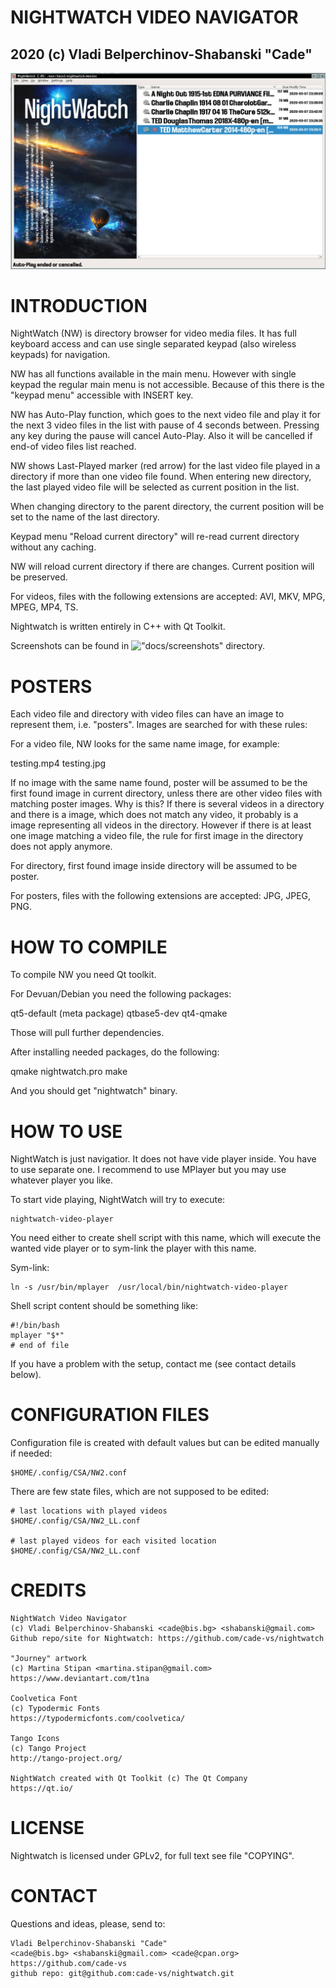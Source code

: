 


#  NIGHTWATCH VIDEO NAVIGATOR
## 2020 (c) Vladi Belperchinov-Shabanski "Cade"

![Nightwatch Screenshot](screenshots/nightwatch-screenshot1.jpg)

#  INTRODUCTION

NightWatch (NW) is directory browser for video media files. It has 
full keyboard access and can use single separated keypad 
(also wireless keypads) for navigation.

NW has all functions available in the main menu. However with single keypad
the regular main menu is not accessible. Because of this there is the
"keypad menu" accessible with INSERT key.

NW has Auto-Play function, which goes to the next video file and play it for the 
next 3 video files in the list with pause of 4 seconds between.
Pressing any key during the pause will cancel Auto-Play. 
Also it will be cancelled if end-of video files list reached.
   
NW shows Last-Played marker (red arrow) for the last video file played in a 
directory if more than one video file found. When entering new directory, the 
last played video file will be selected as current position in the list.
   
When changing directory to the parent directory, the current position will be 
set to the name of the last directory.

Keypad menu "Reload current directory" will re-read current directory without 
any caching.   

NW will reload current directory if there are changes. Current position will 
be preserved.

For videos, files with the following extensions are 
accepted: AVI, MKV, MPG, MPEG, MP4, TS.

Nightwatch is written entirely in C++ with Qt Toolkit.

Screenshots can be found in !["docs/screenshots"](docs/screenshots) directory.

#  POSTERS

Each video file and directory with video files can have an image to represent
them, i.e. "posters". Images are searched for with these rules:

For a video file, NW looks for the same name image, for example:

   testing.mp4
   testing.jpg
   
If no image with the same name found, poster will be assumed to be the first
found image in current directory, unless there are other video files with
matching poster images. Why is this? If there is several videos in a directory
and there is a image, which does not match any video, it probably is a image
representing all videos in the directory. However if there is at least one
image matching a video file, the rule for first image in the directory does
not apply anymore.

For directory, first found image inside directory will be assumed to be poster.

For posters, files with the following extensions are accepted: JPG, JPEG, PNG.

#  HOW TO COMPILE

To compile NW you need Qt toolkit.
   
For Devuan/Debian you need the following packages:
   
   qt5-default (meta package)
   qtbase5-dev
   qt4-qmake
   
Those will pull further dependencies.
   
After installing needed packages, do the following:
   
   qmake nightwatch.pro
   make
   
And you should get "nightwatch" binary.

#  HOW TO USE

NightWatch is just navigatior. It does not have vide player inside. You have
to use separate one. I recommend to use MPlayer but you may use whatever
player you like.

To start vide playing, NightWatch will try to execute:

    nightwatch-video-player
    
You need either to create shell script with this name, which will execute the
wanted vide player or to sym-link the player with this name. 

Sym-link:

    ln -s /usr/bin/mplayer  /usr/local/bin/nightwatch-video-player
    
Shell script content should be something like:

    #!/bin/bash
    mplayer "$*"
    # end of file

If you have a problem with the setup, contact me (see contact details below).

#  CONFIGURATION FILES

Configuration file is created with default values but can be
edited manually if needed:

    $HOME/.config/CSA/NW2.conf

There are few state files, which are not supposed to be edited:

    # last locations with played videos
    $HOME/.config/CSA/NW2_LL.conf

    # last played videos for each visited location
    $HOME/.config/CSA/NW2_LL.conf

#  CREDITS

    NightWatch Video Navigator 
    (c) Vladi Belperchinov-Shabanski <cade@bis.bg> <shabanski@gmail.com>
    Github repo/site for Nightwatch: https://github.com/cade-vs/nightwatch

    "Journey" artwork 
    (c) Martina Stipan <martina.stipan@gmail.com> 
    https://www.deviantart.com/t1na

    Coolvetica Font 
    (c) Typodermic Fonts 
    https://typodermicfonts.com/coolvetica/

    Tango Icons 
    (c) Tango Project 
    http://tango-project.org/

    NightWatch created with Qt Toolkit (c) The Qt Company 
    https://qt.io/

#  LICENSE

Nightwatch is licensed under GPLv2, for full text see file "COPYING".

#  CONTACT

Questions and ideas, please, send to:

    Vladi Belperchinov-Shabanski "Cade"
    <cade@bis.bg> <shabanski@gmail.com> <cade@cpan.org>
    https://github.com/cade-vs
    github repo: git@github.com:cade-vs/nightwatch.git
